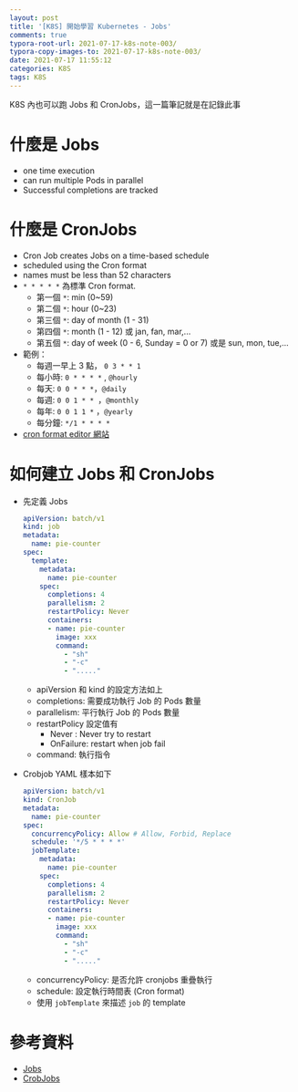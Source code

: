 ```yaml
---
layout: post
title: '[K8S] 開始學習 Kubernetes - Jobs'
comments: true
typora-root-url: 2021-07-17-k8s-note-003/
typora-copy-images-to: 2021-07-17-k8s-note-003/
date: 2021-07-17 11:55:12
categories: K8S
tags: K8S
---
```


K8S 內也可以跑 Jobs 和 CronJobs，這一篇筆記就是在記錄此事

<!-- more -->

# 什麼是 Jobs

* one time execution
* can run multiple Pods in parallel
* Successful completions are tracked

# 什麼是 CronJobs

* Cron Job creates Jobs on a time-based schedule
* scheduled using the Cron format
* names must be less than 52 characters
* `* * * * *` 為標準 Cron format. 
  * 第一個 `*`: min (0~59)
  * 第二個 `*`: hour (0~23)
  * 第三個 `*`: day of month (1 - 31)
  * 第四個 `*`: month (1 - 12) 或 jan, fan, mar,...
  * 第五個 `*`: day of week (0 - 6, Sunday = 0 or 7) 或是 sun, mon, tue,...
* 範例：
  * 每週一早上 3 點， `0 3 * * 1`
  * 每小時: `0 * * * *` , `@hourly`
  * 每天: `0 0 * * *`，`@daily`
  * 每週: `0 0 1 * * `，`@monthly`
  * 每年: `0 0 1 1 *` ，`@yearly`
  * 每分鐘: `*/1 * * * * `
* [cron format editor 網站](https://crontab.guru/)

# 如何建立 Jobs 和 CronJobs

* 先定義 Jobs

  ```yaml
  apiVersion: batch/v1
  kind: job
  metadata:
    name: pie-counter
  spec:
    template:
      metadata:
        name: pie-counter
      spec:
        completions: 4
        parallelism: 2
        restartPolicy: Never
        containers:
        - name: pie-counter
          image: xxx
          command:
            - "sh"
            - "-c"
            - "....."
  ```

  * apiVersion 和 kind  的設定方法如上
  * completions: 需要成功執行 Job 的 Pods 數量
  * parallelism: 平行執行 Job 的 Pods 數量
  * restartPolicy 設定值有 
    * Never : Never try to restart
    * OnFailure: restart when job fail
  * command: 執行指令

* Crobjob YAML 樣本如下

  ```yaml
  apiVersion: batch/v1
  kind: CronJob
  metadata:
    name: pie-counter
  spec:
    concurrencyPolicy: Allow # Allow, Forbid, Replace
    schedule: '*/5 * * * *'
    jobTemplate:
      metadata:
        name: pie-counter
      spec:
        completions: 4
        parallelism: 2
        restartPolicy: Never
        containers:
        - name: pie-counter
          image: xxx
          command:
            - "sh"
            - "-c"
            - "....."
  ```

  * concurrencyPolicy: 是否允許 cronjobs 重疊執行
  * schedule: 設定執行時間表 (Cron format)
  * 使用 `jobTemplate` 來描述 `job` 的 template

# 參考資料

* [Jobs](https://kubernetes.io/docs/concepts/workloads/controllers/job/)
* [CrobJobs](https://kubernetes.io/docs/concepts/workloads/controllers/cron-jobs/)
